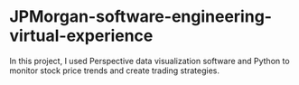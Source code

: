 # JPMorgan-software-engineering-virtual-experience
In this project, I used Perspective data visualization software and Python to monitor stock price trends and create trading strategies.
